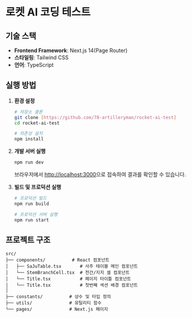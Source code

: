 # 로켓 AI 코딩 테스트

## 기술 스택

- **Frontend Framework**: Next.js 14(Page Router)
- **스타일링**: Tailwind CSS
- **언어**: TypeScript

## 실행 방법

1. **환경 설정**

   ```bash
   # 저장소 클론
   git clone [https://github.com/78-artilleryman/rocket-ai-test]
   cd rocket-ai-test

   # 의존성 설치
   npm install
   ```

2. **개발 서버 실행**

   ```bash
   npm run dev
   ```

   브라우저에서 [http://localhost:3000](http://localhost:3000)으로 접속하여 결과를 확인할 수 있습니다.

3. **빌드 및 프로덕션 실행**

   ```bash
   # 프로덕션 빌드
   npm run build

   # 프로덕션 서버 실행
   npm run start
   ```

## 프로젝트 구조

```
src/
├── components/          # React 컴포넌트
│   ├── SaJuTable.tsx       # 사주 테이블 메인 컴포넌트
│   └── StemBranchCell.tsx  # 천간/지지 셀 컴포넌트
│   └── Title.tsx           # 페이지 타이틀 컴포넌트
│   └── Title.tsx           # 첫번째 섹션 배경 컴포넌트
│
├── constants/          # 상수 및 타입 정의
├── utils/              # 유틸리티 함수
└── pages/              # Next.js 페이지
```
